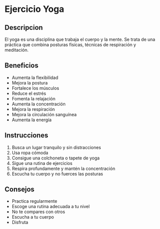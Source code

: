 # Ejercicio Yoga

## Descripcion
El yoga es una disciplina que trabaja el cuerpo y la mente. Se trata de una práctica que combina posturas físicas, técnicas de respiración y meditación.

## Beneficios
- Aumenta la flexibilidad
- Mejora la postura
- Fortalece los músculos
- Reduce el estrés
- Fomenta la relajación
- Aumenta la concentración
- Mejora la respiración
- Mejora la circulación sanguínea
- Aumenta la energía

## Instrucciones
1. Busca un lugar tranquilo y sin distracciones
2. Usa ropa cómoda
3. Consigue una colchoneta o tapete de yoga
4. Sigue una rutina de ejercicios
5. Respira profundamente y mantén la concentración
6. Escucha tu cuerpo y no fuerces las posturas

## Consejos
- Practica regularmente
- Escoge una rutina adecuada a tu nivel
- No te compares con otros
- Escucha a tu cuerpo
- Disfruta 
